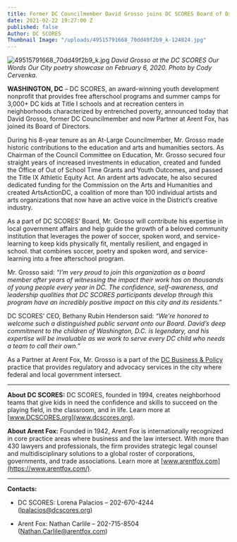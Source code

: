 ```yaml
---
title: Former DC Councilmember David Grosso joins DC SCORES Board of Directors
date: 2021-02-22 19:27:00 Z
published: false
Author: DC SCORES
Thumbnail Image: "/uploads/49515791668_70dd49f2b9_k-124824.jpg"
---
```


![49515791668_70dd49f2b9_k.jpg](/uploads/49515791668_70dd49f2b9_k.jpg)
*David Grosso at the DC SCORES Our Words Our City poetry showcase on February 6, 2020. Photo by Cody Cervenka.*

**WASHINGTON, DC** – DC SCORES, an award-winning youth development nonprofit that provides free afterschool programs and summer camps for  3,000+ DC kids at Title I schools and at recreation centers in neighborhoods characterized by entrenched poverty, announced today that David Grosso, former DC Councilmember and now Partner at Arent Fox, has joined its Board of Directors.





During his 8-year tenure as an At-Large Councilmember, Mr. Grosso made historic contributions to the education and arts and humanities sectors. As Chairman of the Council Committee on Education, Mr. Grosso secured four straight years of increased investments in education, created and funded the Office of Out of School Time Grants and Youth Outcomes, and passed the Title IX Athletic Equity Act. An ardent arts advocate, he also secured dedicated funding for the Commission on the Arts and Humanities and created ArtsActionDC, a coalition of more than 100 individual artists and arts organizations that now have an active voice in the District’s creative industry.

As a part of DC SCORES’ Board, Mr. Grosso will contribute his expertise in local government affairs and help guide the growth of a beloved community institution that leverages the power of soccer, spoken word, and service-learning to keep kids physically fit, mentally resilient, and engaged in school. that combines soccer, poetry and spoken word, and service-learning into a free afterschool program.

Mr. Grosso said: *“I’m very proud to join this organization as a board member after years of witnessing the impact their work has on thousands of young people every year in DC. The confidence, self-awareness, and leadership qualities that DC SCORES participants develop through this program have an incredibly positive impact on this city and its residents.”*

DC SCORES’ CEO, Bethany Rubin Henderson said: *“We’re honored to welcome such a distinguished public servant onto our Board. David’s deep commitment to the children of Washington, D.C. is legendary, and his expertise will be invaluable as we work to serve every DC child who needs a team to call their own.”*

As a Partner at Arent Fox, Mr. Grosso is a part of the [DC Business & Policy](https://www.arentfox.com/services/dc-business-policy) practice that provides regulatory and advocacy services in the city where federal and local government intersect.

---

**About DC SCORES:** DC SCORES, founded in 1994, creates neighborhood teams that give kids in need the confidence and skills to succeed on the playing field, in the classroom, and in life. Learn more at [www.DCSCORES.org](www.dcscores.org).

**About Arent Fox:** Founded in 1942, Arent Fox is internationally recognized in core practice areas where business and the law intersect. With more than 430 lawyers and professionals, the firm provides strategic legal counsel and multidisciplinary solutions to a global roster of corporations, governments, and trade associations. Learn more at [www.arentfox.com](https://www.arentfox.com/).

---

**Contacts:**

* DC SCORES: Lorena Palacios – 202-670-4244 (lpalacios@dcscores.org)

* Arent Fox: Nathan Carlile – 202-715-8504 (Nathan.Carlile@arentfox.com)